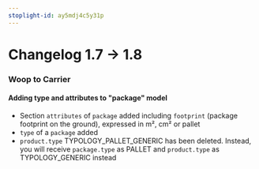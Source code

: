 ```yaml
---
stoplight-id: ay5mdj4c5y31p
---
```


# Changelog 1.7 -> 1.8

### Woop to Carrier

#### Adding type and attributes to "package" model

- Section `attributes` of `package` added including `footprint` (package footprint on the ground), expressed in m², cm² or pallet
- `type` of a `package` added
- `product.type` TYPOLOGY_PALLET_GENERIC has been deleted. Instead, you will receive `package.type` as PALLET and `product.type` as TYPOLOGY_GENERIC instead